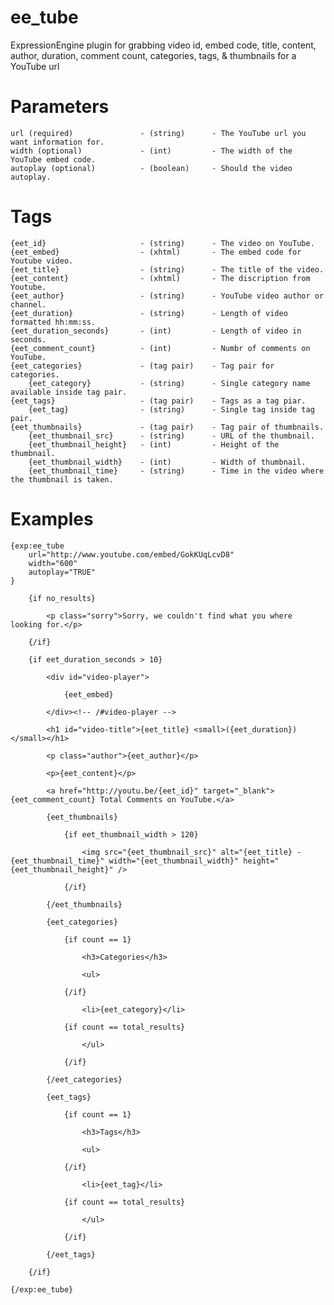 ee_tube
===============
ExpressionEngine plugin for grabbing video id, embed code, title, content, author, duration, comment count, categories, tags, & thumbnails for a YouTube url

Parameters
===============
	url (required)				 - (string)		 - The YouTube url you want information for.
	width (optional)			 - (int)		 - The width of the YouTube embed code.
	autoplay (optional)			 - (boolean)	 - Should the video autoplay.

Tags
===============
	{eet_id}					 - (string)		 - The video on YouTube.
	{eet_embed}					 - (xhtml)		 - The embed code for Youtube video.
	{eet_title}					 - (string)		 - The title of the video.
	{eet_content}				 - (xhtml)		 - The discription from Youtube.
	{eet_author}				 - (string)		 - YouTube video author or channel.
	{eet_duration}				 - (string)		 - Length of video formatted hh:mm:ss.
	{eet_duration_seconds}		 - (int)		 - Length of video in seconds.
	{eet_comment_count}			 - (int)		 - Numbr of comments on YouTube.
	{eet_categories}			 - (tag pair)	 - Tag pair for categories.
		{eet_category}			 - (string)		 - Single category name available inside tag pair.
	{eet_tags}					 - (tag pair)	 - Tags as a tag piar.
		{eet_tag}				 - (string)		 - Single tag inside tag pair.
	{eet_thumbnails}			 - (tag pair)	 - Tag pair of thumbnails.
	  	{eet_thumbnail_src}		 - (string)		 - URL of the thumbnail.
		{eet_thumbnail_height}	 - (int)		 - Height of the thumbnail.
		{eet_thumbnail_width}	 - (int)		 - Width of thumbnail.
		{eet_thumbnail_time}	 - (string)		 - Time in the video where the thumbnail is taken.

Examples
===============
	{exp:ee_tube
		url="http://www.youtube.com/embed/GokKUqLcvD8"
		width="600"
		autoplay="TRUE"
	}
		
		{if no_results}

			<p class="sorry">Sorry, we couldn't find what you where looking for.</p>

		{/if}

		{if eet_duration_seconds > 10}

			<div id="video-player">

				{eet_embed}
				
			</div><!-- /#video-player -->

			<h1 id="video-title">{eet_title} <small>({eet_duration})</small></h1>

			<p class="author">{eet_author}</p>

			<p>{eet_content}</p>

			<a href="http://youtu.be/{eet_id}" target="_blank">{eet_comment_count} Total Comments on YouTube.</a>

			{eet_thumbnails}

				{if eet_thumbnail_width > 120}
				
					<img src="{eet_thumbnail_src}" alt="{eet_title} - {eet_thumbnail_time}" width="{eet_thumbnail_width}" height="{eet_thumbnail_height}" />

				{/if}

			{/eet_thumbnails}

			{eet_categories}

				{if count == 1}

					<h3>Categories</h3>

					<ul>

				{/if}

					<li>{eet_category}</li>

				{if count == total_results}

					</ul>

				{/if}

			{/eet_categories}

			{eet_tags}

				{if count == 1}

					<h3>Tags</h3>

					<ul>

				{/if}

					<li>{eet_tag}</li>

				{if count == total_results}

					</ul>

				{/if}

			{/eet_tags}

		{/if}

	{/exp:ee_tube}